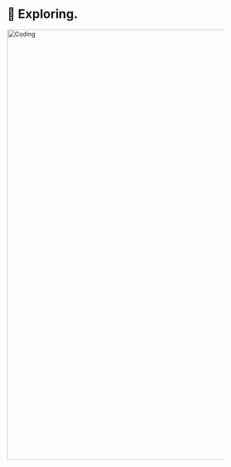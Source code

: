 # 💫 Exploring.


<img align="center" alt="Coding" width="1000" src="https://i.imgur.com/QZ4YqaW.jpeg">




